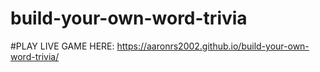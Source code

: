 # build-your-own-word-trivia
 #PLAY LIVE GAME HERE: https://aaronrs2002.github.io/build-your-own-word-trivia/
